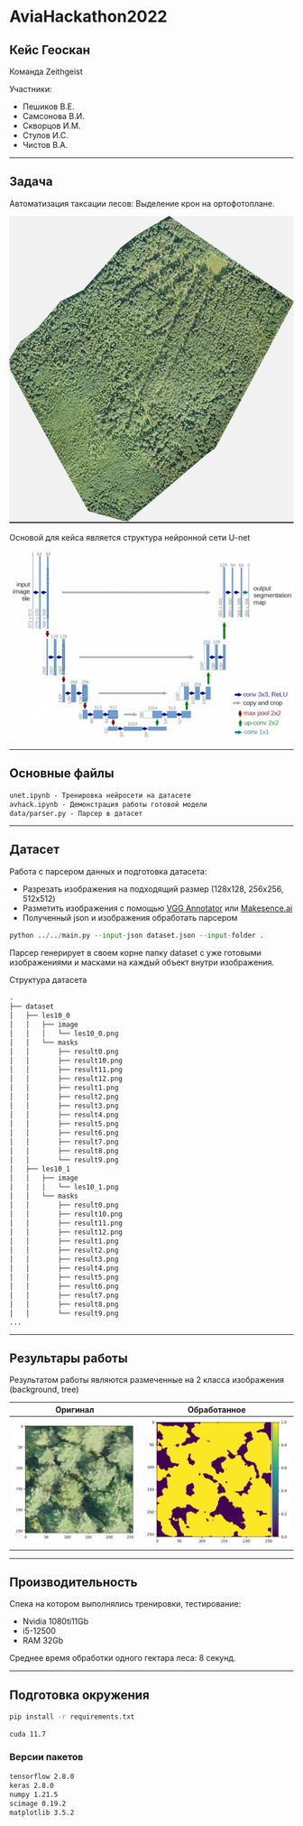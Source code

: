 # AviaHackathon2022
## Кейс Геоскан

Команда Zeithgeist

Участники:
 - Пешиков В.Е.
 - Самсонова В.И.
 - Скворцов И.М.
 - Стулов И.С.
 - Чистов В.А.
---
 ## Задача 

Автоматизация таксации лесов:
Выделение крон на ортофотоплане.

![OFP](demo/ofp.png "Ортофотоплан")

Основой для кейса является структура нейронной сети U-net

![U-net](demo/nstruct.png "U-net")

---
## Основные файлы

```
unet.ipynb - Тренировка нейросети на датасете
avhack.ipynb - Демонстрация работы готовой модели
data/parser.py - Парсер в датасет
```

---
## Датасет

Работа с парсером данных и подготовка датасета:
  - Разрезать изображения на подходящий размер (128x128, 256x256, 512x512)
  - Разметить изображения с помощью [VGG Annotator](https://www.robots.ox.ac.uk/~vgg/software/via/via.html) или [Makesence.ai](https://www.makesense.ai/)
  - Полученный json и изображения обработать парсером

```python
python ../../main.py --input-json dataset.json --input-folder .
```
Парсер генерирует в своем корне папку dataset с уже готовыми изображениями и масками на каждый объект внутри изображения.

Структура датасета
```
.
├── dataset
│   ├── les10_0
│   │   ├── image
│   │   │   └── les10_0.png
│   │   └── masks
│   │       ├── result0.png
│   │       ├── result10.png
│   │       ├── result11.png
│   │       ├── result12.png
│   │       ├── result1.png
│   │       ├── result2.png
│   │       ├── result3.png
│   │       ├── result4.png
│   │       ├── result5.png
│   │       ├── result6.png
│   │       ├── result7.png
│   │       ├── result8.png
│   │       └── result9.png
│   ├── les10_1
│   │   ├── image
│   │   │   └── les10_1.png
│   │   └── masks
│   │       ├── result0.png
│   │       ├── result10.png
│   │       ├── result11.png
│   │       ├── result12.png
│   │       ├── result1.png
│   │       ├── result2.png
│   │       ├── result3.png
│   │       ├── result4.png
│   │       ├── result5.png
│   │       ├── result6.png
│   │       ├── result7.png
│   │       ├── result8.png
│   │       └── result9.png
...
```
---
## Результары работы

Результатом работы являются размеченные на 2 класса изображения (background, tree)

Оригинал             |  Обработанное
:-------------------------:|:-------------------------:
![](demo/orig.png)  |  ![](demo/nmask.png)

---
## Производительность

Спека на котором выполнялись тренировки, тестирование:
- Nvidia 1080ti11Gb
- i5-12500
- RAM 32Gb

Среднее время обработки одного гектара леса: 8 секунд.

---
## Подготовка окружения

```bash
pip install -r requirements.txt
```

```
cuda 11.7
```
### Версии пакетов

```
tensorflow 2.8.0
keras 2.8.0
numpy 1.21.5
scimage 0.19.2
matplotlib 3.5.2
```
